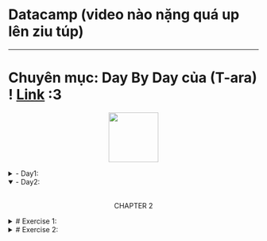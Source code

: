 # Datacamp (video nào nặng quá up lên ziu túp)
---
# Chuyên mục: Day By Day của (T-ara) ! [Link](https://youtu.be/-4MlN-imvck?si=fOEZqhy8dE_b1InV) :3
 <p align="center"><img src="https://github.com/user-attachments/assets/b02cb997-a99c-439f-bd95-6eead1b92bed" width="100"/></p>
<details lose="" align="left">
  <summary>  
  - Day1:
  </summary>
  <br>
1. biểu đồ ko có data: -⁠ ฅ^•ﻌ•^ฅ
<p align="center">
  <img src="https://github.com/user-attachments/assets/78741f2f-4cc3-47c1-b816-a63e964de7c2" width="600"/>
</p>

2. biểu đồ có data: -⁠ ＜(´⌯  ̫⌯`)＞ฅ

<p align="center">
  <img src="https://github.com/user-attachments/assets/d6803777-9c01-41f9-98f8-cba1857fa1be" width="600"/>
</p>
thành wả -⁠ ＜(´⌯  ̫⌯`)＞:
<p align="center">
  <img src="https://github.com/user-attachments/assets/c70e5abf-da77-4189-88c1-15f73a83bea7" width="600"/>
</p>
3. làm màu đủ thứ !  (-⁠﹏⁠-)
<p align="center">
  <img src="https://github.com/user-attachments/assets/097a0094-6294-4b4c-9eeb-bb72cc16a30c" width="600"/>
</p>
</details>

<details open="" align="left">
  <summary>  
  - Day2:
  </summary>
  <br>
<p align="center"> CHAPTER 2 </p>
  
<details lose="" align="left">
  <summary>  
   # Exercise 1:
  </summary>
<h1> Read data with a time index </h1>  
pandas DataFrame objects can have an index denoting time, this recognized by Matplotlib for axis labeling.

This exercise involves reading data `from climate_change.csv`, containing CO2 levels and temperatures recorded on the 6th of each month from 1958 to 2016, using pandas' `read_csv` function. The `parse_dates` and `index_col` arguments help set a `DateTimeIndex`.

Don't forget to check out the [Matplotlib](https://res.cloudinary.com/dyd911kmh/image/upload/v1676360378/Marketing/Blog/Matplotlib_Cheat_Sheet.pdf) Cheat Sheet for a quick overview of essential concepts and methods.
<h1> Instructions </h1> 

Import the pandas library as `pd` .

. Read in the data from a CSV file called `'climate_change.csv'` using `pd.read_csv`.

. Use the `parse_dates` key-word argument to parse the `"date"` column as dates.

. Use the `index_col` key-word argument to set the `"date"` column as the index.

code:
```python
# Import pandas as pd
import pandas as pd

# Read the data from file using read_csv
climate_change = pd.read_csv('climate_change.csv', parse_dates=["date"], index_col="date")
```
</details>

<details lose="" align="left">
  <summary>  
   # Exercise 2:
  </summary>
<h1> Plot time-series data </h1>  
  
To plot time-series data, we use the `Axes` object `plot` command. The first argument to this method are the values for the x-axis and the second argument are the values for the y-axis.

This exercise provides data stored in a DataFrame called `climate_change`. This variable has a time-index with the dates of measurements and two data columns: `"co2"` and `"relative_temp"`.

In this case, the index of the DataFrame would be used as the x-axis values and we will plot the values stored in the `"relative_temp"` column as the y-axis values. We will also properly label the x-axis and y-axis.
<h1> Instructions </h1> 

Import the pandas library as `pd` .
  
  . Add the data from `climate_change` to the plot: use the DataFrame `index` for the x value and the `"relative_temp"` column for the y values.
  
  . Set the x-axis label to `'Time'`.
  
  . Set the y-axis label to `'Relative temperature (Celsius)'`.
  
  . Show the figure.
code:
```python
import matplotlib.pyplot as plt
fig, ax = plt.subplots()

# Add the time-series for "relative_temp" to the plot
ax.plot(climate_change.index, climate_change['relative_temp'])

# Set the x-axis label
ax.set_xlabel('Time')

# Set the y-axis label
ax.set_ylabel('Relative temperature (Celsius)')

# Show the figure
plt.show()
```
</details>

</details>
